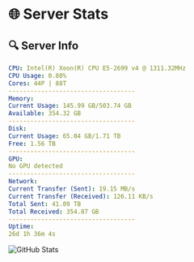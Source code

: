 # 🌐 Server Stats
## 🔍 Server Info
```yaml
CPU: Intel(R) Xeon(R) CPU E5-2699 v4 @ 1311.32MHz
CPU Usage: 0.80%
Cores: 44P | 88T
-----------------------------------
Memory:
Current Usage: 145.99 GB/503.74 GB
Available: 354.32 GB
-----------------------------------
Disk:
Current Usage: 65.04 GB/1.71 TB
Free: 1.56 TB
-----------------------------------
GPU:
No GPU detected
-----------------------------------
Network:
Current Transfer (Sent): 19.15 MB/s
Current Transfer (Received): 126.11 KB/s
Total Sent: 41.09 TB
Total Received: 354.87 GB
-----------------------------------
Uptime:
26d 1h 36m 4s
```
![GitHub Stats](https://img.shields.io/badge/Updated-2025-04-02_22:58:53-blue)